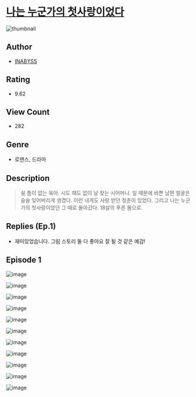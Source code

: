 # [나는 누군가의 첫사랑이었다](https://comic.naver.com/challenge/list?titleId=811012)
![thumbnail](https://image-comic.pstatic.net/user_contents_data/challenge_comic/2023/05/25/upload_7291389808410177593_480x623.jpeg)

## Author
- [INABYSS](https://comic.naver.com/artistTitle?id=367156)

## Rating
- 9.62

## View Count
- 282

## Genre
- 로맨스, 드라마

## Description
> 쉴 틈이 없는 육아. 시도 때도 없이 날 찾는 시어머니. 일 때문에 바쁜 남편 얼굴은 슬슬 잊어버리게 생겼다. 이런 내게도 사랑 받던 청춘이 있었다. 그리고 나는 누군가의 첫사랑이었던 그 때로 돌아갔다. 18살의 푸른 봄으로.

## Replies (Ep.1)
- 재미있었습니다. 그림 스토리 둘 다 좋아요 잘 될 것 같은 예감!

## Episode 1
![image](https://image-comic.pstatic.net/user_contents_data/challenge_comic/2023/05/25/367156/upload_3631371571726476344.jpeg)

![image](https://image-comic.pstatic.net/user_contents_data/challenge_comic/2023/05/25/367156/upload_3618417322527777637.jpeg)

![image](https://image-comic.pstatic.net/user_contents_data/challenge_comic/2023/05/25/367156/upload_3847025581903918134.jpeg)

![image](https://image-comic.pstatic.net/user_contents_data/challenge_comic/2023/05/25/367156/upload_7148959940406031670.jpeg)

![image](https://image-comic.pstatic.net/user_contents_data/challenge_comic/2023/05/25/367156/upload_7147324098324214834.jpeg)

![image](https://image-comic.pstatic.net/user_contents_data/challenge_comic/2023/05/25/367156/upload_3760844584110994229.jpeg)

![image](https://image-comic.pstatic.net/user_contents_data/challenge_comic/2023/05/25/367156/upload_3487023307938869556.jpeg)

![image](https://image-comic.pstatic.net/user_contents_data/challenge_comic/2023/05/25/367156/upload_3846697926602809909.jpeg)

![image](https://image-comic.pstatic.net/user_contents_data/challenge_comic/2023/05/25/367156/upload_7161630720222441779.jpeg)

![image](https://image-comic.pstatic.net/user_contents_data/challenge_comic/2023/05/25/367156/upload_7161342673996309560.jpeg)

![image](https://image-comic.pstatic.net/user_contents_data/challenge_comic/2023/05/25/367156/upload_3688789181294982497.jpeg)
